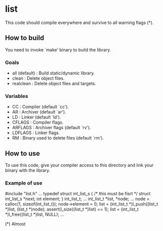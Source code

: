 list
====

This code should compile everywhere and survive to all warning flags (*).

## How to build ##

You need to invoke `make' binary to build the library.

### Goals ###

* all (default) : Build static/dynamic library.
* clean         : Delete object files. 
* realclean     : Delete object files and targets.

### Variables ###

* CC            : Compiler (default `cc').
* AR            : Archiver (default `ar').
* LD            : Linker (default `ld').
* CFLAGS        : Compiler flags.
* ARFLAGS       : Archiver flags (default `rv').
* LDFLAGS       : Linker flags.
* RM            : Binary used to delete files (default `rm').

## How to use ##

To use this code, give your compiler access to this directory and link your binary with the library.

### Example of use ###

  #include "list.h"
	...
	typedef struct int_list_s {
    /* this must be fisrt */
    struct int_list_s *next;
    int element;
  } int_list_t;
  ...
	int_list_t *list, *node;
  ...
  node = calloc(1, sizeof(int_list_t));
  node->element = 0;
  list = (int_list_t *)l_push((list_t *)list, (list_t *)node);
	assert(l_size((list_t *)list) == 1);
	list = (int_list_t *)l_free((list_t *)list, NULL);
	...





(*) Almost
